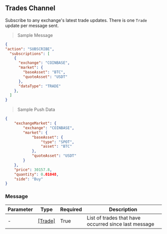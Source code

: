 ## Trades Channel

Subscribe to any exchange's latest trade updates. There is one `Trade` update per message sent.

> Sample Message

```json
{
"action": "SUBSCRIBE",
  "subscriptions": [
    {
      "exchange": "COINBASE",
      "market": {
        "baseAsset": "BTC",
        "quoteAsset": "USDT"
      },
      "dataType": "TRADE"
    },
  ]
}
```

> Sample Push Data

```json
{
    "exchangeMarket": {
        "exchange": "COINBASE",
        "market": {
            "baseAsset": {
                "type": "SPOT",
                "asset": "BTC"
            },
            "quoteAsset": "USDT"
        }
    },
    "price": 30157.8,
    "quantity": 0.01048,
    "side": "Buy"
}
```

### Message

|Parameter|Type|Required|Description|
|---|---|---|---|
|-|[[Trade]](#trade)|True|List of trades that have occurred since last message|